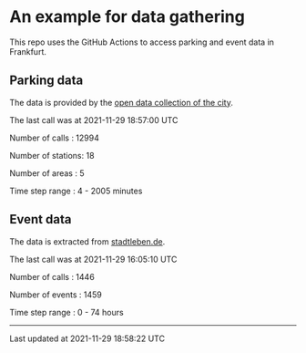 # An example for data gathering

This repo uses the GitHub Actions to access parking and event data in Frankfurt.

## Parking data
The data is provided by the [open data collection of the city](https://www.offenedaten.frankfurt.de/).

The last call was at 2021-11-29 18:57:00 UTC

Number of calls   : 12994

Number of stations:    18

Number of areas   :     5

Time step range   :     4 -  2005 minutes


## Event data
The data is extracted from [stadtleben.de](https://stadtleben.de/frankfurt/).

The last call was at 2021-11-29 16:05:10 UTC

Number of calls   : 1446

Number of events  : 1459

Time step range   :    0 -   74 hours


----

Last updated at 2021-11-29 18:58:22 UTC
